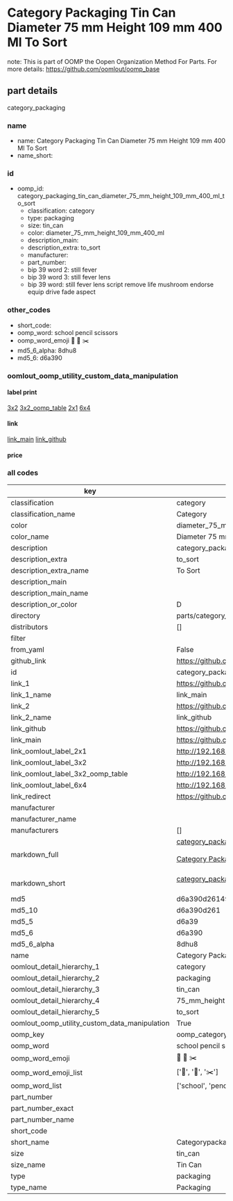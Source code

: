 # Category Packaging Tin Can Diameter 75 mm Height 109 mm 400 Ml To Sort  

note: This is part of OOMP the Oopen Organization Method For Parts. For more details: https://github.com/oomlout/oomp_base

##  part details
  



category_packaging



### name
* name: Category Packaging Tin Can Diameter 75 mm Height 109 mm 400 Ml To Sort
* name_short: 
### id
* oomp_id: category_packaging_tin_can_diameter_75_mm_height_109_mm_400_ml_to_sort
  * classification: category
  * type: packaging
  * size: tin_can
  * color: diameter_75_mm_height_109_mm_400_ml
  * description_main: 
  * description_extra: to_sort
  * manufacturer: 
  * part_number: 
  * bip 39 word 2: still fever
  * bip 39 word 3: still fever lens
  * bip 39 word: still fever lens script remove life mushroom endorse equip drive fade aspect

### other_codes
* short_code: 
* oomp_word: school pencil scissors
* oomp_word_emoji :school: :pencil: :scissors:
* md5_6_alpha: 8dhu8
* md5_6: d6a390






### oomlout_oomp_utility_custom_data_manipulation
#### label print
[3x2](http://192.168.1.245:1112/?label=oomp%208dhu8)
[3x2_oomp_table](http://192.168.1.108:1112/?label=oomp%208dhu8)
[2x1](http://192.168.1.242:1112/?label=oomp%208dhu8)
[6x4](http://192.168.1.55:1112/?label=oomp%208dhu8)    

#### link

[link_main](https://github.com/oomlout/oomlout_oomp_version_1_messy/tree/main/parts/category_packaging_tin_can_diameter_75_mm_height_109_mm_400_ml_to_sort) [link_github](https://github.com/oomlout/oomlout_oomp_version_1_messy/tree/main/parts/category_packaging_tin_can_diameter_75_mm_height_109_mm_400_ml_to_sort)                             

#### price







### all codes 
| key | value |  
| --- | --- |  
| classification | category |  
| classification_name | Category |  
| color | diameter_75_mm_height_109_mm_400_ml |  
| color_name | Diameter 75 mm Height 109 mm 400 Ml |  
| description | category_packaging |  
| description_extra | to_sort |  
| description_extra_name | To Sort |  
| description_main |  |  
| description_main_name |  |  
| description_or_color | D  |  
| directory | parts/category_packaging_tin_can_diameter_75_mm_height_109_mm_400_ml_to_sort |  
| distributors | [] |  
| filter |  |  
| from_yaml | False |  
| github_link | https://github.com/oomlout/oomlout_oomp_part_src/tree/main/parts/category_packaging_tin_can_diameter_75_mm_height_109_mm_400_ml_to_sort |  
| id | category_packaging_tin_can_diameter_75_mm_height_109_mm_400_ml_to_sort |  
| link_1 | https://github.com/oomlout/oomlout_oomp_version_1_messy/tree/main/parts/category_packaging_tin_can_diameter_75_mm_height_109_mm_400_ml_to_sort |  
| link_1_name | link_main |  
| link_2 | https://github.com/oomlout/oomlout_oomp_version_1_messy/tree/main/parts/category_packaging_tin_can_diameter_75_mm_height_109_mm_400_ml_to_sort |  
| link_2_name | link_github |  
| link_github | https://github.com/oomlout/oomlout_oomp_version_1_messy/tree/main/parts/category_packaging_tin_can_diameter_75_mm_height_109_mm_400_ml_to_sort |  
| link_main | https://github.com/oomlout/oomlout_oomp_version_1_messy/tree/main/parts/category_packaging_tin_can_diameter_75_mm_height_109_mm_400_ml_to_sort |  
| link_oomlout_label_2x1 | http://192.168.1.242:1112/?label=oomp%208dhu8 |  
| link_oomlout_label_3x2 | http://192.168.1.245:1112/?label=oomp%208dhu8 |  
| link_oomlout_label_3x2_oomp_table | http://192.168.1.108:1112/?label=oomp%208dhu8 |  
| link_oomlout_label_6x4 | http://192.168.1.55:1112/?label=oomp%208dhu8 |  
| link_redirect | https://github.com/oomlout/oomlout_oomp_version_1_messy/tree/main/parts/category_packaging_tin_can_diameter_75_mm_height_109_mm_400_ml_to_sort |  
| manufacturer |  |  
| manufacturer_name |  |  
| manufacturers | [] |  
| markdown_full | [category_packaging_tin_can_diameter_75_mm_height_109_mm_400_ml_to_sort](none)<br>[](none)<br>[Category Packaging Tin Can Diameter 75 Mm Height 109 Mm 400 Ml To Sort](none)<br><br> |  
| markdown_short | [category_packaging_tin_can_diameter_75_mm_height_109_mm_400_ml_to_sort](none)<br><br> |  
| md5 | d6a390d26149d23a055afc1b00555eae |  
| md5_10 | d6a390d261 |  
| md5_5 | d6a39 |  
| md5_6 | d6a390 |  
| md5_6_alpha | 8dhu8 |  
| name | Category Packaging Tin Can Diameter 75 mm Height 109 mm 400 Ml To Sort |  
| oomlout_detail_hierarchy_1 | category |  
| oomlout_detail_hierarchy_2 | packaging |  
| oomlout_detail_hierarchy_3 | tin_can |  
| oomlout_detail_hierarchy_4 | 75_mm_height |  
| oomlout_detail_hierarchy_5 | to_sort |  
| oomlout_oomp_utility_custom_data_manipulation | True |  
| oomp_key | oomp_category_packaging_tin_can_diameter_75_mm_height_109_mm_400_ml_to_sort |  
| oomp_word | school pencil scissors |  
| oomp_word_emoji | :school: :pencil: :scissors: |  
| oomp_word_emoji_list | [':school:', ':pencil:', ':scissors:'] |  
| oomp_word_list | ['school', 'pencil', 'scissors'] |  
| part_number |  |  
| part_number_exact |  |  
| part_number_name |  |  
| short_code |  |  
| short_name | Categorypackaging |  
| size | tin_can |  
| size_name | Tin Can |  
| type | packaging |  
| type_name | Packaging |  
